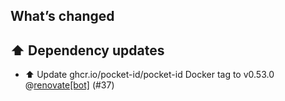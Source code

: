 ## What’s changed

## ⬆️ Dependency updates

- ⬆️ Update ghcr.io/pocket-id/pocket-id Docker tag to v0.53.0 @[renovate[bot]](https://github.com/apps/renovate) (#37)
